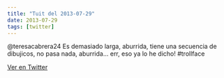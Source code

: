 ```yaml
---
title: "Tuit del 2013-07-29"
date: 2013-07-29
tags: [twitter]
---
```


@teresacabrera24 Es demasiado larga, aburrida, tiene una secuencia de dibujicos, no pasa nada, aburrida… err, eso ya lo he dicho! #trollface



[Ver en Twitter](https://twitter.com/i/web/status/361935022007140352)
